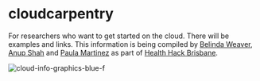 # cloudcarpentry
For researchers who want to get started on the cloud.
There will be examples and links.
This information is being compiled by [Belinda Weaver](https://twitter.com/cloudaus), [Anup Shah](https://github.com/anupshah14) and [Paula Martinez](https://twitter.com/orchid00) as part of [Health Hack Brisbane](http://healthhack.com.au).


![cloud-info-graphics-blue-f](https://cloud.githubusercontent.com/assets/9795785/10713500/f1a8b4b2-7b05-11e5-8fed-5835f6f8972b.jpg)
